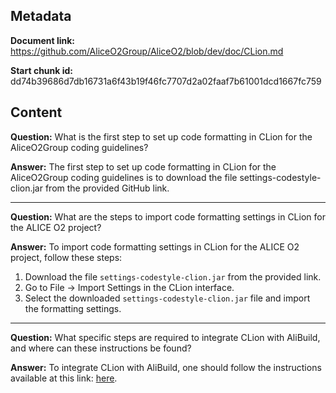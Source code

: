 ## Metadata

**Document link:** https://github.com/AliceO2Group/AliceO2/blob/dev/doc/CLion.md

**Start chunk id:** dd74b39686d7db16731a6f43b19f46fc7707d2a02faaf7b61001dcd1667fc759

## Content

**Question:** What is the first step to set up code formatting in CLion for the AliceO2Group coding guidelines?

**Answer:** The first step to set up code formatting in CLion for the AliceO2Group coding guidelines is to download the file settings-codestyle-clion.jar from the provided GitHub link.

---

**Question:** What are the steps to import code formatting settings in CLion for the ALICE O2 project?

**Answer:** To import code formatting settings in CLion for the ALICE O2 project, follow these steps:

1. Download the file `settings-codestyle-clion.jar` from the provided link.
2. Go to File -> Import Settings in the CLion interface.
3. Select the downloaded `settings-codestyle-clion.jar` file and import the formatting settings.

---

**Question:** What specific steps are required to integrate CLion with AliBuild, and where can these instructions be found?

**Answer:** To integrate CLion with AliBuild, one should follow the instructions available at this link: [here](https://aliceo2group.github.io/advanced/ides.html).
